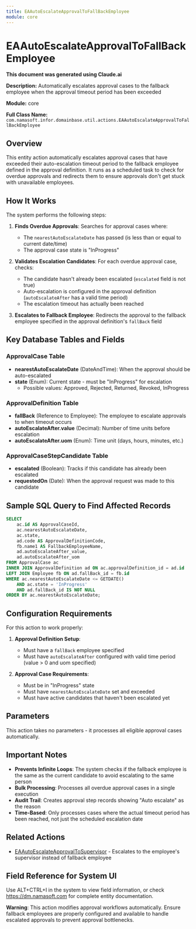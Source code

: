 ```yaml
---
title: EAAutoEscalateApprovalToFallBackEmployee
module: core
---
```



<div class='entity-flows'>

# EAAutoEscalateApprovalToFallBackEmployee

**This document was generated using Claude.ai**

**Description:** Automatically escalates approval cases to the fallback employee when the approval timeout period has been exceeded

**Module:** core

**Full Class Name:** `com.namasoft.infor.domainbase.util.actions.EAAutoEscalateApprovalToFallBackEmployee`

## Overview

This entity action automatically escalates approval cases that have exceeded their auto-escalation timeout period to the fallback employee defined in the approval definition. It runs as a scheduled task to check for overdue approvals and redirects them to ensure approvals don't get stuck with unavailable employees.

## How It Works

The system performs the following steps:

1. **Finds Overdue Approvals**: Searches for approval cases where:
   - The `nearestAutoEscalateDate` has passed (is less than or equal to current date/time)
   - The approval case state is "InProgress"

2. **Validates Escalation Candidates**: For each overdue approval case, checks:
   - The candidate hasn't already been escalated (`escalated` field is not true)
   - Auto-escalation is configured in the approval definition (`autoEscalateAfter` has a valid time period)
   - The escalation timeout has actually been reached

3. **Escalates to Fallback Employee**: Redirects the approval to the fallback employee specified in the approval definition's `fallBack` field

## Key Database Tables and Fields

### ApprovalCase Table
- **nearestAutoEscalateDate** (DateAndTime): When the approval should be auto-escalated
- **state** (Enum): Current state - must be "InProgress" for escalation
  - Possible values: Approved, Rejected, Returned, Revoked, InProgress

### ApprovalDefinition Table  
- **fallBack** (Reference to Employee): The employee to escalate approvals to when timeout occurs
- **autoEscalateAfter.value** (Decimal): Number of time units before escalation
- **autoEscalateAfter.uom** (Enum): Time unit (days, hours, minutes, etc.)

### ApprovalCaseStepCandidate Table
- **escalated** (Boolean): Tracks if this candidate has already been escalated
- **requestedOn** (Date): When the approval request was made to this candidate

## Sample SQL Query to Find Affected Records

```sql
SELECT 
    ac.id AS ApprovalCaseId,
    ac.nearestAutoEscalateDate,
    ac.state,
    ad.code AS ApprovalDefinitionCode,
    fb.name1 AS FallbackEmployeeName,
    ad.autoEscalateAfter_value,
    ad.autoEscalateAfter_uom
FROM ApprovalCase ac
INNER JOIN ApprovalDefinition ad ON ac.approvalDefinition_id = ad.id
LEFT JOIN Employee fb ON ad.fallBack_id = fb.id
WHERE ac.nearestAutoEscalateDate <= GETDATE()
    AND ac.state = 'InProgress'
    AND ad.fallBack_id IS NOT NULL
ORDER BY ac.nearestAutoEscalateDate;
```

## Configuration Requirements

For this action to work properly:

1. **Approval Definition Setup**:
   - Must have a `fallBack` employee specified
   - Must have `autoEscalateAfter` configured with valid time period (value > 0 and uom specified)

2. **Approval Case Requirements**:
   - Must be in "InProgress" state
   - Must have `nearestAutoEscalateDate` set and exceeded
   - Must have active candidates that haven't been escalated yet

## Parameters

This action takes no parameters - it processes all eligible approval cases automatically.

## Important Notes

- **Prevents Infinite Loops**: The system checks if the fallback employee is the same as the current candidate to avoid escalating to the same person
- **Bulk Processing**: Processes all overdue approval cases in a single execution
- **Audit Trail**: Creates approval step records showing "Auto escalate" as the reason
- **Time-Based**: Only processes cases where the actual timeout period has been reached, not just the scheduled escalation date

## Related Actions

- [EAAutoEscalateApprovalToSupervisor](EAAutoEscalateApprovalToSupervisor.md) - Escalates to the employee's supervisor instead of fallback employee

## Field Reference for System UI

Use ALT+CTRL+I in the system to view field information, or check https://dm.namasoft.com for complete entity documentation.

**Warning**: This action modifies approval workflows automatically. Ensure fallback employees are properly configured and available to handle escalated approvals to prevent approval bottlenecks.


</div>


